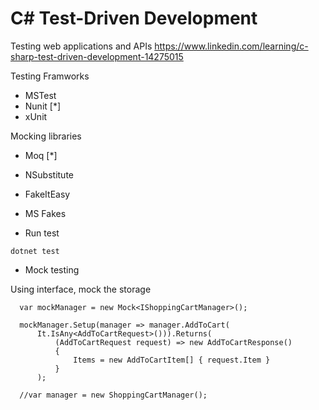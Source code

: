 # C# Test-Driven Development
Testing web applications and APIs
https://www.linkedin.com/learning/c-sharp-test-driven-development-14275015


Testing Framworks
- MSTest
- Nunit [*]
- xUnit

Mocking libraries
- Moq [*]
- NSubstitute
- FakeItEasy 
- MS Fakes


- Run test
```
dotnet test
```


- Mock testing

Using interface, mock the storage

```
  var mockManager = new Mock<IShoppingCartManager>();

  mockManager.Setup(manager => manager.AddToCart(
      It.IsAny<AddToCartRequest>())).Returns(
          (AddToCartRequest request) => new AddToCartResponse()
          {
              Items = new AddToCartItem[] { request.Item }
          }
      );

  //var manager = new ShoppingCartManager();
```




